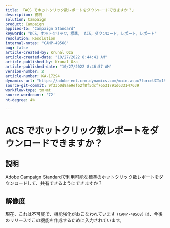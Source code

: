 ```yaml
---
title: 「ACS でホットクリック数レポートをダウンロードできますか？」
description: 説明
solution: Campaign
product: Campaign
applies-to: "Campaign Standard"
keywords: "KCS，ホットクリック，標準， ACS，ダウンロード，レポート，レポート"
resolution: Resolution
internal-notes: "CAMP-49568"
bug: false
article-created-by: Krunal Oza
article-created-date: "10/27/2022 8:44:41 AM"
article-published-by: Krunal Oza
article-published-date: "10/27/2022 8:46:57 AM"
version-number: 2
article-number: KA-17294
dynamics-url: "https://adobe-ent.crm.dynamics.com/main.aspx?forceUCI=1&pagetype=entityrecord&etn=knowledgearticle&id=f5689a97-d355-ed11-bba2-6045bd006c82"
source-git-commit: 9f33b0d9ae9ef62f8f5dcf76531791d633147639
workflow-type: tm+mt
source-wordcount: '72'
ht-degree: 4%

---
```


# ACS でホットクリック数レポートをダウンロードできますか？

## 説明


Adobe Campaign Standardで利用可能な標準のホットクリック数レポートをダウンロードして、共有できるようにできますか？


## 解像度


現在、これは不可能で、機能強化がおこなわれています `(CAMP-49568)` は、今後のリリースでこの機能を作成するために入力されています。



